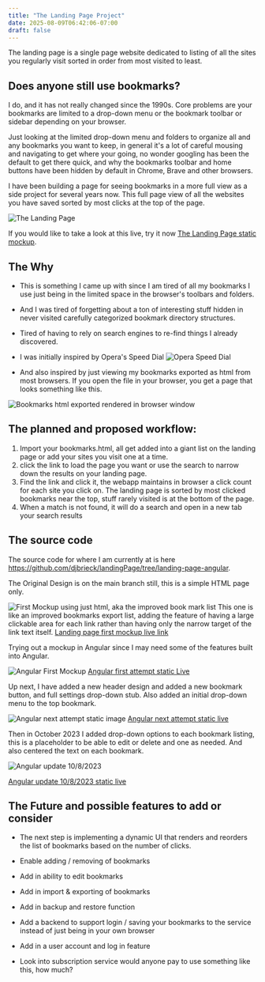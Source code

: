```yaml
---
title: "The Landing Page Project"
date: 2025-08-09T06:42:06-07:00
draft: false
---
```


The landing page is a single page website dedicated to listing of all the sites you regularly visit sorted in order 
from most visited to least. 

## Does anyone still use bookmarks?

I do, and it has not really changed since the 1990s. Core problems are your bookmarks are limited to a drop-down menu 
or the bookmark toolbar or sidebar depending on your browser.

Just looking at the limited drop-down menu and folders to organize all and any bookmarks you want to keep, in general 
it's a lot of careful mousing and navigating to get where your going, no wonder googling has been the default to get 
there quick, and why the bookmarks toolbar and home buttons have been hidden by default in Chrome, Brave and other 
browsers.

I have been building a page for seeing bookmarks in a more full view as a side project for several years now. 
This full page view of all the websites you have saved sorted by most clicks at the top of the page.

![The Landing Page](LandingPageMockup.png)


If you would like to take a look at this live, try it now
[The Landing Page static mockup](https://k51qzi5uqu5djcaxxkkli5rnjlvbrick5jg5xe7qtvzthqwga4t0kycekpc648.ipns.dweb.link/).

## The Why

- This is something I came up with since I am tired of all my bookmarks I use 
just being in the limited space in the browser's toolbars and folders.

-  And I was tired of forgetting about a ton of interesting stuff hidden in never visited carefully categorized 
bookmark directory structures.

- Tired of having to rely on search engines to re-find things I already discovered.

- I was initially inspired by Opera's Speed 
Dial ![Opera Speed Dial](OpeaSpeedDial.png) 

- And also inspired by just viewing my bookmarks exported as html from most browsers.
If you open the file in your browser, you get a page that looks something like this.

![Bookmarks html exported rendered in browser window](BookmarksExportLoaded.png) 


## The planned and proposed workflow:
1. Import your bookmarks.html, all get added into a giant list on the landing page or add your sites you visit one at 
a time. 
2. click the link to load the page you want or use the search to narrow down the results on your landing page.
3. Find the link and click it, the webapp maintains in browser a click count for each site you click on.
   The landing page is sorted by most clicked bookmarks near the top, stuff rarely visited is at the bottom of the page.
4. When a match is not found, it will do a search and open in a new tab your search results

## The source code

The source code for where I am currently at is here https://github.com/djbrieck/landingPage/tree/landing-page-angular.

The Original Design is on the main branch still, this is a simple HTML page only.

![First Mockup using just html, aka the improved book mark list](OrginalLandingPagebafybeigqbwl2qwlerb2nwde4uund43xggfwf5dzkm2e5ekyycmgzjcth44.png)
This one is like an improved bookmarks export list, adding the feature of having a large clickable area for each link 
rather than having only the narrow target of the link text itself.
[Landing page first mockup live link](https://ipfs.io/ipfs/bafybeigqbwl2qwlerb2nwde4uund43xggfwf5dzkm2e5ekyycmgzjcth44/)

Trying out a mockup in Angular since I may need some of the features built into Angular.

![Angular First Mockup](TheLandingPageAngularMockup1_bafybeibgq2zpgroyo6lu5bo6ri77o4455gzaqry4z3uzw2chkyal3kia3m.png)
[Angular first attempt static Live](https://ipfs.io/ipfs/bafybeibgq2zpgroyo6lu5bo6ri77o4455gzaqry4z3uzw2chkyal3kia3m/)

Up next, I have added a new header design and added a new bookmark button, and full settings drop-down stub.
Also added an initial drop-down menu to the top bookmark.

![Angular next attempt static image](AngularLandingPage_bafybeidnalp55sxv543jmzw5kml6akfa4lpy6iectq27tzimy5nhjnefri.png)
[Angular next attempt static live](https://ipfs.io/ipfs/bafybeidnalp55sxv543jmzw5kml6akfa4lpy6iectq27tzimy5nhjnefri/)

Then in October 2023 I added drop-down options to each bookmark listing, this is a placeholder to be able to edit or 
delete and one as needed.
And also centered the text on each bookmark.

![Angular update 10/8/2023](TheLandingPageOct2023_QmSqb5R7zQXvNk55tnqTyyioANq39djUQvd9fb8KtVE1TM.png)

[Angular update 10/8/2023 static live](https://ipfs.io/ipfs/bafybeicc3b55tpjpfqiqml42wsrybqmxve3a7ml6y4cyxsx5sybmvpc6ua/) 

## The Future and possible features to add or consider

- The next step is implementing a dynamic UI that renders and reorders the list of bookmarks based on the number of 
clicks.

- Enable adding / removing of bookmarks
 
- Add in ability to edit bookmarks

- Add in import & exporting of bookmarks

- Add in backup and restore function

- Add a backend to support login / saving your bookmarks to the service instead of just being in your own browser

- Add in a user account and log in feature 

- Look into subscription service would anyone pay to use something like this, how much?


